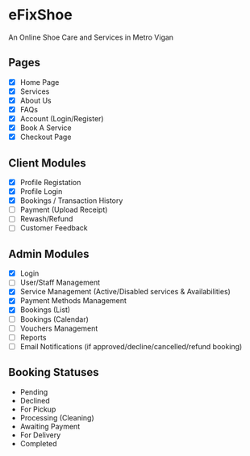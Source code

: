 # eFixShoe
An Online Shoe Care and Services in Metro Vigan

## Pages
- [x] Home Page
- [x] Services
- [x] About Us
- [x] FAQs
- [x] Account (Login/Register)
- [x] Book A Service
- [x] Checkout Page

## Client Modules
- [x] Profile Registation
- [x] Profile Login
- [x] Bookings / Transaction History
- [ ] Payment (Upload Receipt)
- [ ] Rewash/Refund
- [ ] Customer Feedback

## Admin Modules
- [x] Login
- [ ] User/Staff Management
- [x] Service Management (Active/Disabled services & Availabilities)
- [x] Payment Methods Management
- [x] Bookings (List)
- [ ] Bookings (Calendar)
- [ ] Vouchers Management
- [ ] Reports
- [ ] Email Notifications (if approved/decline/cancelled/refund booking)

## Booking Statuses
- Pending
- Declined
- For Pickup
- Processing (Cleaning)
- Awaiting Payment
- For Delivery
- Completed
